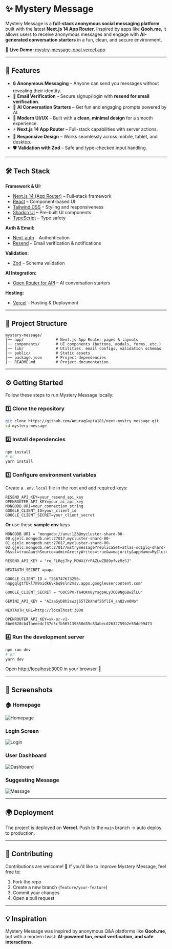 # ✨ Mystery Message

Mystery Message is a **full-stack anonymous social messaging platform** built with the latest **Next.js 14 App Router**. Inspired by apps like **Qooh.me**, it allows users to receive anonymous messages and engage with **AI-generated conversation starters** in a fun, clean, and secure environment.

🔗 **Live Demo:** [mystry-message-opal.vercel.app](https://mystry-message-opal.vercel.app)

---

## 🚀 Features

* 🔒 **Anonymous Messaging** – Anyone can send you messages without revealing their identity.
* 📧 **Email Verification** – Secure signup/login with **resend for email verification**.
* 🤖 **AI Conversation Starters** – Get fun and engaging prompts powered by AI.
* 🖤 **Modern UI/UX** – Built with a **clean, minimal design** for a smooth experience.
* ⚡ **Next.js 14 App Router** – Full-stack capabilities with server actions.
* 📱 **Responsive Design** – Works seamlessly across mobile, tablet, and desktop.
* 🛡️ **Validation with Zod** – Safe and type-checked input handling.

---

## 🛠️ Tech Stack

**Framework & UI:**

* [Next.js 14 (App Router)](https://nextjs.org/) – Full-stack framework
* [React](https://react.dev/) – Component-based UI
* [Tailwind CSS](https://tailwindcss.com/) – Styling and responsiveness
* [Shadcn UI](https://ui.shadcn.com/) – Pre-built UI components
* [TypeScript](https://www.typescriptlang.org/) – Type safety

**Auth & Email:**

* [Next-auth](https://next-auth.js.org/) – Authentication
* [Resend](https://resend.com/) – Email verification & notifications

**Validation:**

* [Zod](https://zod.dev/) – Schema validation

**AI Integration:**

* [Open Router for API](https://openrouter.ai/) – AI conversation starters

**Hosting:**

* [Vercel](https://vercel.com/) – Hosting & Deployment

---

## 📂 Project Structure

```
mystery-message/
│── app/              # Next.js App Router pages & layouts
│── components/       # UI components (buttons, modals, forms, etc.)
│── lib/              # Utilities, email configs, validation schemas
│── public/           # Static assets
│── package.json      # Project dependencies
│── README.md         # Project documentation
```

---

## ⚙️ Getting Started

Follow these steps to run Mystery Message locally:

### 1️⃣ Clone the repository

```bash
git clone https://github.com/AnuragGupta181/next-mystry_message.git
cd mystery-message
```

### 2️⃣ Install dependencies

```bash
npm install
# or
yarn install
```

### 3️⃣ Configure environment variables

Create a `.env.local` file in the root and add required keys:

```env
RESEND_API_KEY=your_resend_api_key
OPENROUTER_API_KEY=your_ai_api_key
MONGODB_URI=your_connection_string
GOOGLE_CLIENT_ID=your_client_id
GOOGLE_CLIENT_SECRET=your_client_secret
```

**Or** use these **sample env** keys

```.env.sample
MONGODB_URI = "mongodb://anu:123@mycluster-shard-00-00.gjelc.mongodb.net:27017,mycluster-shard-00-01.gjelc.mongodb.net:27017,mycluster-shard-00-02.gjelc.mongodb.net:27017/mstrymessage?replicaSet=atlas-sq1glq-shard-0&ssl=true&authSource=admin&retryWrites=true&w=majority&appName=MyCluster"

RESEND_API_KEY = "re_FLRgj7hy_MDWXiYrPAZLwZB89yfvzMzSJ"

NEXTAUTH_SECRET =papa

GOOGLE_CLIENT_ID = "266747673256-nnpgqlgtfbkl7m9oidk6vkbq9sln2msv.apps.googleusercontent.com"

GOOGLE_CLIENT_SECRET = "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"

GEMINI_API_KEY = "AIzaSyD8h2swzjS5TZkXhWf26flI4_anQ2vm0No"

NEXTAUTH_URL=http://localhost:3000

OPENROUTER_API_KEY=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
```



### 4️⃣ Run the development server

```bash
npm run dev
# or
yarn dev
```

Open [http://localhost:3000](http://localhost:3000) in your browser 🚀

---

## 📸 Screenshots

### 🏠 Homepage  
![Homepage](./public/1.png)  

### Login Screen
![Login](./public/2.png)  

### User Dashboard
![Dashboard](./public/3.png)  

### Suggesting Message 
![Message](./public/4.png)  

---

## 🌍 Deployment

The project is deployed on **Vercel**.
Push to the `main` branch → auto deploy to production.

---

## 🤝 Contributing

Contributions are welcome! 🎉
If you’d like to improve Mystery Message, feel free to:

1. Fork the repo
2. Create a new branch (`feature/your-feature`)
3. Commit your changes
4. Open a pull request

---


## 💡 Inspiration

Mystery Message was inspired by anonymous Q\&A platforms like **Qooh.me**, but with a modern twist: **AI-powered fun, email verification, and safe interactions**.
